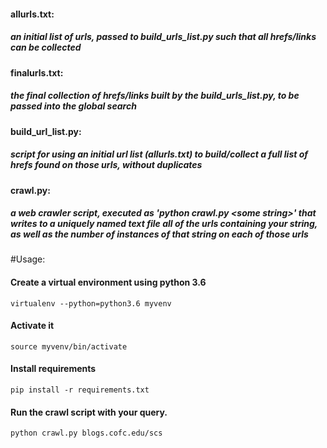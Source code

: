 #### allurls.txt:
##### an initial list of urls, passed to build\_urls\_list.py such that all hrefs/links can be collected 
#### finalurls.txt: 
##### the final collection of hrefs/links built by the build\_urls\_list.py, to be passed into the global search 
#### build\_url\_list.py:
##### script for using an initial url list (allurls.txt) to build/collect a full list of hrefs found on those urls, without duplicates
#### crawl.py:
##### a web crawler script, executed as 'python crawl.py \<some string\>' that writes to a uniquely named text file all of the urls containing your string, as well as the number of instances of that string on each of those urls

#Usage: 
#### Create a virtual environment using python 3.6
`virtualenv --python=python3.6 myvenv`

#### Activate it
`source myvenv/bin/activate`

#### Install requirements
`pip install -r requirements.txt`

#### Run the crawl script with your query. 
`python crawl.py blogs.cofc.edu/scs`


